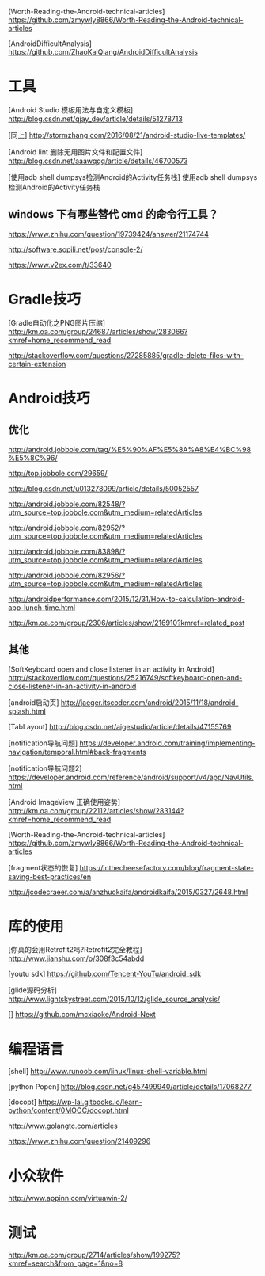 
[Worth-Reading-the-Android-technical-articles] https://github.com/zmywly8866/Worth-Reading-the-Android-technical-articles


[AndroidDifficultAnalysis] https://github.com/ZhaoKaiQiang/AndroidDifficultAnalysis

# 工具

[Android Studio 模板用法与自定义模板] http://blog.csdn.net/qjay_dev/article/details/51278713

[同上] http://stormzhang.com/2016/08/21/android-studio-live-templates/

[Android lint 删除无用图片文件和配置文件] http://blog.csdn.net/aaawqqq/article/details/46700573

[使用adb shell dumpsys检测Android的Activity任务栈] 使用adb shell dumpsys检测Android的Activity任务栈


## windows 下有哪些替代 cmd 的命令行工具？

https://www.zhihu.com/question/19739424/answer/21174744

http://software.sopili.net/post/console-2/

https://www.v2ex.com/t/33640



# Gradle技巧

[Gradle自动化之PNG图片压缩] http://km.oa.com/group/24687/articles/show/283066?kmref=home_recommend_read

http://stackoverflow.com/questions/27285885/gradle-delete-files-with-certain-extension



# Android技巧

## 优化

http://android.jobbole.com/tag/%E5%90%AF%E5%8A%A8%E4%BC%98%E5%8C%96/

http://top.jobbole.com/29659/

http://blog.csdn.net/u013278099/article/details/50052557

http://android.jobbole.com/82548/?utm_source=top.jobbole.com&utm_medium=relatedArticles

http://android.jobbole.com/82952/?utm_source=top.jobbole.com&utm_medium=relatedArticles

http://android.jobbole.com/83898/?utm_source=top.jobbole.com&utm_medium=relatedArticles

http://android.jobbole.com/82956/?utm_source=top.jobbole.com&utm_medium=relatedArticles

http://androidperformance.com/2015/12/31/How-to-calculation-android-app-lunch-time.html

http://km.oa.com/group/2306/articles/show/216910?kmref=related_post
## 其他

[SoftKeyboard open and close listener in an activity in Android] http://stackoverflow.com/questions/25216749/softkeyboard-open-and-close-listener-in-an-activity-in-android

[android启动页] http://jaeger.itscoder.com/android/2015/11/18/android-splash.html

[TabLayout] http://blog.csdn.net/aigestudio/article/details/47155769

[notification导航问题]  https://developer.android.com/training/implementing-navigation/temporal.html#back-fragments

[notification导航问题2] https://developer.android.com/reference/android/support/v4/app/NavUtils.html

[Android ImageView 正确使用姿势] http://km.oa.com/group/22112/articles/show/283144?kmref=home_recommend_read

[Worth-Reading-the-Android-technical-articles] https://github.com/zmywly8866/Worth-Reading-the-Android-technical-articles

[fragment状态的恢复] https://inthecheesefactory.com/blog/fragment-state-saving-best-practices/en

http://jcodecraeer.com/a/anzhuokaifa/androidkaifa/2015/0327/2648.html

# 库的使用

[你真的会用Retrofit2吗?Retrofit2完全教程] http://www.jianshu.com/p/308f3c54abdd

[youtu sdk] https://github.com/Tencent-YouTu/android_sdk

[glide源码分析] http://www.lightskystreet.com/2015/10/12/glide_source_analysis/

[] https://github.com/mcxiaoke/Android-Next

# 编程语言

[shell] http://www.runoob.com/linux/linux-shell-variable.html

[python Popen] http://blog.csdn.net/g457499940/article/details/17068277

[docopt] https://wp-lai.gitbooks.io/learn-python/content/0MOOC/docopt.html

http://www.golangtc.com/articles

https://www.zhihu.com/question/21409296

# 小众软件

http://www.appinn.com/virtuawin-2/

# 测试

http://km.oa.com/group/2714/articles/show/199275?kmref=search&from_page=1&no=8
